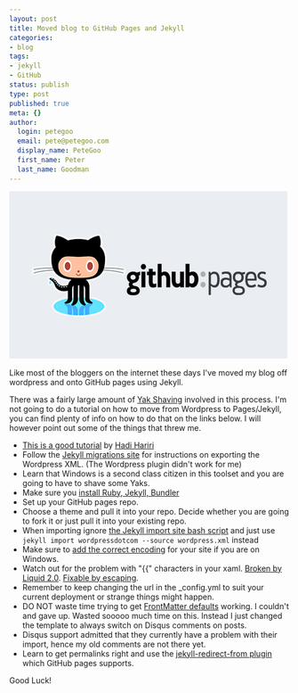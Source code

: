 ```yaml
---
layout: post
title: Moved blog to GitHub Pages and Jekyll
categories:
- blog
tags:
- jekyll
- GitHub
status: publish
type: post
published: true
meta: {}
author:
  login: petegoo
  email: pete@petegoo.com
  display_name: PeteGoo
  first_name: Peter
  last_name: Goodman
---
```

![GitHub Pages](/images/github.pages.jpg)

Like most of the bloggers on the internet these days I've moved my blog off wordpress and onto GitHub pages using Jekyll. 

There was a fairly large amount of [Yak Shaving](http://www.hanselman.com/blog/YakShavingDefinedIllGetThatDoneAsSoonAsIShaveThisYak.aspx) involved in this process. I'm not going to do a tutorial on how to move from Wordpress to Pages/Jekyll, you can find plenty of info on how to do that on the links below. I will however point out some of the things that threw me.

* [This is a good tutorial](http://hadihariri.com/2013/12/24/migrating-from-wordpress-to-jekyll/) by [Hadi Hariri](https://twitter.com/hhariri)
* Follow the [Jekyll migrations site](http://jekyllrb.com/docs/migrations/) for instructions on exporting the Wordpress XML. (The Wordpress plugin didn't work for me)
* Learn that Windows is a second class citizen in this toolset and you are going to have to shave some Yaks.
* Make sure you [install Ruby, Jekyll, Bundler](https://help.github.com/articles/using-jekyll-with-pages)
* Set up your GitHub pages repo.
* Choose a theme and pull it into your repo. Decide whether you are going to fork it or just pull it into your existing repo.
* When importing ignore [the Jekyll import site bash script](http://import.jekyllrb.com/docs/wordpressdotcom/) and just use `jekyll import wordpressdotcom --source wordpress.xml` instead
* Make sure to [add the correct encoding](https://github.com/PeteGoo/petegoo.github.io/commit/2f52eb963ad0ddc76242586c677bcaf300e72fa1) for your site if you are on Windows.
* Watch out for the problem with "&#123;&#123;" characters in your xaml. [Broken by Liquid 2.0](http://jekyllrb.com/docs/troubleshooting/). [Fixable by escaping](https://github.com/PeteGoo/petegoo.github.io/commit/36a553e74edbc18196a2d5989f00c594fe6bd010).
* Remember to keep changing the url in the _config.yml to suit your current deployment or strange things might happen.
* DO NOT waste time trying to get [FrontMatter defaults](http://jekyllrb.com/docs/configuration/) working. I couldn't and gave up. Wasted sooooo much time on this. Instead I just changed the template to always switch on Disqus comments on posts.
* Disqus support admitted that they currently have a problem with their import, hence my old comments are not there yet.
* Learn to get permalinks right and use the [jekyll-redirect-from plugin](https://github.com/jekyll/jekyll-redirect-from) which GitHub pages supports.

Good Luck!